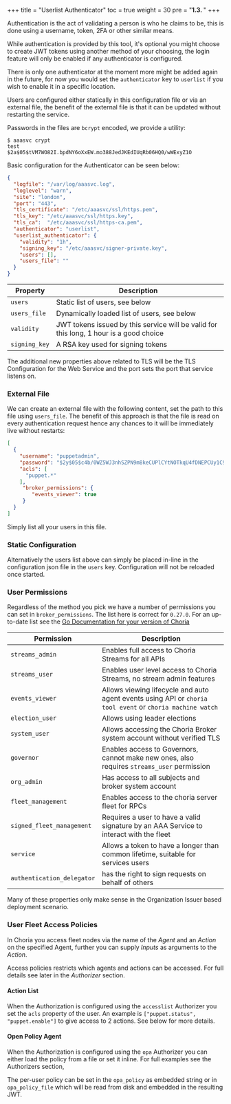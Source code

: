 +++
title = "Userlist Authenticator"
toc = true
weight = 30
pre = "<b>1.3. </b>"
+++

Authentication is the act of validating a person is who he claims to be, this is done using a username, token, 2FA or other similar means.

While authentication is provided by this tool, it's optional you might choose to create JWT tokens using another method of your choosing, the login feature will only be enabled if any authenticator is configured.

There is only one authenticator at the moment more might be added again in the future, for now you would set the `authenticator` key to `userlist` if you wish to enable it in a specific location.

Users are configured either statically in this configuration file or via an external file, the benefit of the external file is that it can be updated without restarting the service.

Passwords in the files are `bcrypt` encoded, we provide a utility:

```nohighlight
$ aaasvc crypt
test
$2a$05$tVM7WO82I.bpdNY6oXxEW.mo388JedJKEdIUqRb06HQ0/wWExyZ1O
```

Basic configuration for the Authenticator can be seen below:

```json
{
  "logfile": "/var/log/aaasvc.log",
  "loglevel": "warn",
  "site": "london",
  "port": "443",
  "tls_certificate": "/etc/aaasvc/ssl/https.pem",
  "tls_key": "/etc/aaasvc/ssl/https.key",
  "tls_ca":  "/etc/aaasvc/ssl/https-ca.pem",
  "authenticator": "userlist",
  "userlist_authenticator": {
    "validity": "1h",
    "signing_key": "/etc/aaasvc/signer-private.key",
    "users": [],
    "users_file": ""
  }
}
```

| Property      | Description                                                                            |
|---------------|----------------------------------------------------------------------------------------|
| `users`       | Static list of users, see below                                                        |
| `users_file`  | Dynamically loaded list of users, see below                                            |
| `validity`    | JWT tokens issued by this service will be valid for this long, 1 hour is a good choice |
| `signing_key` | A RSA key used for signing tokens                                                      |

The additional new properties above related to TLS will be the TLS Configuration for the Web Service and the port sets
the port that service listens on.

### External File

We can create an external file with the following content, set the path to this file using `users_file`.  The benefit of this approach is that the file is read on every authentication request hence any chances to it will be immediately live without restarts:

```json
[
  {
    "username": "puppetadmin",
    "password": "$2y$05$c4b/0WZ5WJ3nhSZPN9m8keCUPlCYtNOTkqU4fDNEPCUy1C9Pfqn2e",
    "acls": [
      "puppet.*"
    ],
     "broker_permissions": {
        "events_viewer": true
     }
  }
]
```

Simply list all your users in this file.

### Static Configuration

Alternatively the users list above can simply be placed in-line in the configuration json file in the `users` key. Configuration will not be reloaded once started.

### User Permissions

Regardless of the method you pick we have a number of permissions you can set in `broker_permissions`. The list here is correct for `0.27.0`. For an up-to-date list see the [Go Documentation for your version of Choria](https://pkg.go.dev/github.com/choria-io/go-choria@v0.26.2/tokens#ClientPermissions)

| Permission                 | Description                                                                                               |
|----------------------------|-----------------------------------------------------------------------------------------------------------|
| `streams_admin`            | Enables full access to Choria Streams for all APIs                                                        |
| `streams_user`             | Enables user level access to Choria Streams, no stream admin features                                     |
| `events_viewer`            | Allows viewing lifecycle and auto agent events using API or `choria tool event` or `choria machine watch` |
| `election_user`            | Allows using leader elections                                                                             |
| `system_user`              | Allows accessing the Choria Broker system account without verified TLS                                    |
| `governor`                 | Enables access to Governors, cannot make new ones, also requires `streams_user` permission                |
| `org_admin`                | Has access to all subjects and broker system account                                                      |
| `fleet_management`         | Enables access to the choria server fleet for RPCs                                                        |
| `signed_fleet_management`  | Requires a user to have a valid signature by an AAA Service to interact with the fleet                    |
| `service`                  | Allows a token to have a longer than common lifetime, suitable for services users                         |
| `authentication_delegator` | has the right to sign requests on behalf of others                                                        |

Many of these properties only make sense in the Organization Issuer based deployment scenario.

### User Fleet Access Policies

In Choria you access fleet nodes via the name of the *Agent* and an *Action* on the specified Agent, further you can supply *Inputs* as arguments to the *Action*.

Access policies restricts which agents and actions can be accessed. For full details see later in the *Authorizer* section.

#### Action List

When the Authorization is configured using the `accesslist` Authorizer you set the `acls` property of the user. An example is `["puppet.status", "puppet.enable"]` to give access to 2 actions. See below for more details.

#### Open Policy Agent

When the Authorization is configured using the `opa` Authorizer you can either load the policy from a file or set it inline. For full examples see the Authorizers section,

The per-user policy can be set in the `opa_policy` as embedded string or in `opa_policy_file` which will be read from disk and embedded in the resulting JWT.
